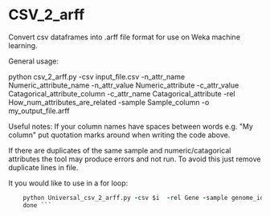# CSV_2_arff
Convert csv dataframes into .arff file format for use on Weka machine learning. 

General usage:

python csv_2_arff.py -csv input_file.csv -n_attr_name Numeric_attribute_name -n_attr_value Numeric_attribute -c_attr_value Catagorical_attribute_column -c_attr_name Catagorical_attribute -rel How_num_attributes_are_related -sample Sample_column -o my_output_file.arff


Useful notes:
If your column names have spaces between words e.g. "My column" put quotation marks around when writing the code above. 

If there are duplicates of the same sample and numeric/catagorical attributes the tool may produce errors and not run. To avoid this just remove duplicate lines in file.

It you would like to use in a for loop:
``` for i in *RGI_specific_genes.csv; do 
	python Universal_csv_2_arff.py -csv $i  -rel Gene -sample genome_id -n_attr_name Gene -n_attr_value GeneHit -c_attr_value add_phenotype -c_attr_name add_phenotype -o $i.arff; 
	done ```
  

